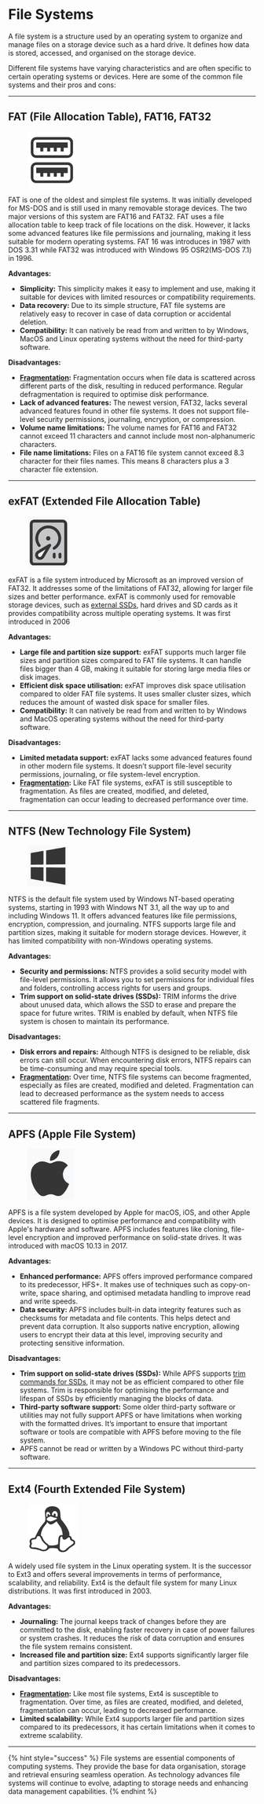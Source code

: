 # File Systems

A file system is a structure used by an operating system to organize and manage files on a storage device such as a hard drive. It defines how data is stored, accessed, and organised on the storage device.

Different file systems have varying characteristics and are often specific to certain operating systems or devices. Here are some of the common file systems and their pros and cons:

***

## **FAT (File Allocation Table), FAT16, FAT32**

<div align="left"><figure><img src="../../.gitbook/assets/image (3).png" alt=""><figcaption></figcaption></figure></div>

FAT is one of the oldest and simplest file systems. It was initially developed for MS-DOS and is still used in many removable storage devices. The two major versions of this system are FAT16 and FAT32. FAT uses a file allocation table to keep track of file locations on the disk. However, it lacks some advanced features like file permissions and journaling, making it less suitable for modern operating systems. FAT 16 was introduces in 1987 with DOS 3.31 while FAT32 was introduced with Windows 95 OSR2(MS-DOS 7.1) in 1996.

**Advantages:**

* **Simplicity:** This simplicity makes it easy to implement and use, making it suitable for devices with limited resources or compatibility requirements.
* **Data recovery:** Due to its simple structure, FAT file systems are relatively easy to recover in case of data corruption or accidental deletion.
* **Compatibility:** It can natively be read from and written to by Windows, MacOS and Linux operating systems without the need for third-party software.

**Disadvantages:**

* [**Fragmentation**](fragmentation.md)**:** Fragmentation occurs when file data is scattered across different parts of the disk, resulting in reduced performance. Regular defragmentation is required to optimise disk performance.
* **Lack of advanced features:** The newest version, FAT32, lacks several advanced features found in other file systems. It does not support file-level security permissions, journaling, encryption, or compression.
* **Volume name limitations:** The volume names for FAT16 and FAT32 cannot exceed 11 characters and cannot include most non-alphanumeric characters.
* **File name limitations:** Files on a FAT16 file system cannot exceed 8.3 character for their files names. This means 8 characters plus a 3 character file extension.

***

## **exFAT (Extended File Allocation Table)**

<div align="left"><figure><img src="../../.gitbook/assets/image (5).png" alt=""><figcaption></figcaption></figure></div>

exFAT is a file system introduced by Microsoft as an improved version of FAT32. It addresses some of the limitations of FAT32, allowing for larger file sizes and better performance. exFAT is commonly used for removable storage devices, such as [external SSDs](https://www.kingston.com/en/ssd/external), hard drives and SD cards as it provides compatibility across multiple operating systems. It was first introduced in 2006

**Advantages:**

* **Large file and partition size support:** exFAT supports much larger file sizes and partition sizes compared to FAT file systems. It can handle files bigger than 4 GB, making it suitable for storing large media files or disk images.
* **Efficient disk space utilisation:** exFAT improves disk space utilisation compared to older FAT file systems. It uses smaller cluster sizes, which reduces the amount of wasted disk space for smaller files.
* **Compatibility:** It can natively be read from and written to by Windows and MacOS operating systems without the need for third-party software.

**Disadvantages:**

* **Limited metadata support:** exFAT lacks some advanced features found in other modern file systems. It doesn’t support file-level security permissions, journaling, or file system-level encryption.
* [**Fragmentation**](fragmentation.md)**:** Like FAT file systems, exFAT is still susceptible to fragmentation. As files are created, modified, and deleted, fragmentation can occur leading to decreased performance over time.

***

## **NTFS (New Technology File System)**

<div align="left"><figure><img src="../../.gitbook/assets/image (4).png" alt=""><figcaption></figcaption></figure></div>

NTFS is the default file system used by Windows NT-based operating systems, starting in 1993 with Windows NT 3.1, all the way up to and including Windows 11. It offers advanced features like file permissions, encryption, compression, and journaling. NTFS supports large file and partition sizes, making it suitable for modern storage devices. However, it has limited compatibility with non-Windows operating systems.

**Advantages:**

* **Security and permissions:** NTFS provides a solid security model with file-level permissions. It allows you to set permissions for individual files and folders, controlling access rights for users and groups.
* **Trim support on solid-state drives (SSDs):** TRIM informs the drive about unused data, which allows the SSD to erase and prepare the space for future writes. TRIM is enabled by default, when NTFS file system is chosen to maintain its performance.

**Disadvantages:**

* **Disk errors and repairs:** Although NTFS is designed to be reliable, disk errors can still occur. When encountering disk errors, NTFS repairs can be time-consuming and may require special tools.
* [**Fragmentation**](fragmentation.md)**:** Over time, NTFS file systems can become fragmented, especially as files are created, modified and deleted. Fragmentation can lead to decreased performance as the system needs to access scattered file fragments.

***

## **APFS (Apple File System)**

<div align="left"><figure><img src="../../.gitbook/assets/image (6).png" alt=""><figcaption></figcaption></figure></div>

APFS is a file system developed by Apple for macOS, iOS, and other Apple devices. It is designed to optimise performance and compatibility with Apple's hardware and software. APFS includes features like cloning, file-level encryption and improved performance on solid-state drives. It was introduced with macOS 10.13 in 2017.

**Advantages:**

* **Enhanced performance:** APFS offers improved performance compared to its predecessor, HFS+. It makes use of techniques such as copy-on-write, space sharing, and optimised metadata handling to improve read and write speeds.
* **Data security:** APFS includes built-in data integrity features such as checksums for metadata and file contents. This helps detect and prevent data corruption. It also supports native encryption, allowing users to encrypt their data at this level, improving security and protecting sensitive information.

**Disadvantages:**

* **Trim support on solid-state drives (SSDs):** While APFS supports [trim commands for SSDs](https://www.kingston.com/en/blog/pc-performance/ssd-garbage-collection-trim-explained), it may not be as efficient compared to other file systems. Trim is responsible for optimising the performance and lifespan of SSDs by efficiently managing the blocks of data.
* **Third-party software support:** Some older third-party software or utilities may not fully support APFS or have limitations when working with the formatted drives. It’s important to ensure that important software or tools are compatible with APFS before moving to the file system.
* APFS cannot be read or written by a Windows PC without third-party software.

***

## **Ext4 (Fourth Extended File System)**

<div align="left"><figure><img src="../../.gitbook/assets/image (7).png" alt=""><figcaption></figcaption></figure></div>

A widely used file system in the Linux operating system. It is the successor to Ext3 and offers several improvements in terms of performance, scalability, and reliability. Ext4 is the default file system for many Linux distributions. It was first introduced in 2003.

**Advantages:**

* **Journaling:** The journal keeps track of changes before they are committed to the disk, enabling faster recovery in case of power failures or system crashes. It reduces the risk of data corruption and ensures the file system remains consistent.
* **Increased file and partition size:** Ext4 supports significantly larger file and partition sizes compared to its predecessors.

**Disadvantages:**

* [**Fragmentation**](fragmentation.md)**:** Like most file systems, Ext4 is susceptible to fragmentation. Over time, as files are created, modified, and deleted, fragmentation can occur, leading to decreased performance.
* **Limited scalability:** While Ext4 supports larger file and partition sizes compared to its predecessors, it has certain limitations when it comes to extreme scalability.

***

{% hint style="success" %}
File systems are essential components of computing systems. They provide the base for data organisation, storage and retrieval ensuring seamless operation. As technology advances file systems will continue to evolve, adapting to storage needs and enhancing data management capabilities.
{% endhint %}
